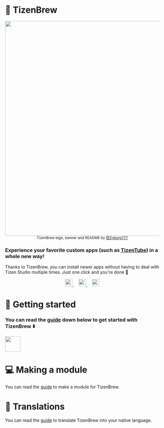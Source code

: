 # 🍺 TizenBrew

<p align="center">
    <img width="700px" src="./.github/assets/TizenBrew_Official_Banner.png">
    <br>
    <sub> TizenBrew logo, banner and README by <a href="https://github.com/Zyborg777">@Zyborg777</a> </sub>
</p>

### Experience your favorite custom apps (such as [TizenTube](https://github.com/reisxd/TizenTube)) in a whole new way!
Thanks to TizenBrew, you can install newer apps without having to deal with Tizen Studio multiple times. Just one click
and you're done 🎊

<p align="center">
    <a href="https://discord.gg/m2P7v8Y2qR">
        <picture>
            <source height="24px" media="(prefers-color-scheme: dark)"
                srcset="https://user-images.githubusercontent.com/13122796/178032563-d4e084b7-244e-4358-af50-26bde6dd4996.png" />
            <img height="24px"
                src="https://user-images.githubusercontent.com/13122796/178032563-d4e084b7-244e-4358-af50-26bde6dd4996.png" />
        </picture>
    </a>&nbsp;&nbsp;&nbsp;
    <a href="https://reddit.com/r/TizenTube">
        <picture>
            <source height="24px" media="(prefers-color-scheme: dark)"
                srcset="https://user-images.githubusercontent.com/13122796/178032351-9d9d5619-8ef7-470a-9eec-2744ece54553.png" />
            <img height="24px"
                src="https://user-images.githubusercontent.com/13122796/178032351-9d9d5619-8ef7-470a-9eec-2744ece54553.png" />
        </picture>
    </a>&nbsp;&nbsp;&nbsp;
    <a href="https://www.youtube.com/@tizenbrew">
        <picture>
            <source height="24px" media="(prefers-color-scheme: dark)"
                srcset="https://user-images.githubusercontent.com/13122796/178032714-c51c7492-0666-44ac-99c2-f003a695ab50.png" />
            <img height="24px"
                src="https://user-images.githubusercontent.com/13122796/178032714-c51c7492-0666-44ac-99c2-f003a695ab50.png" />
        </picture>
    </a>
</p>


# 🙌 Getting started

### You can read the [guide](./docs/README.md) down below to get started with TizenBrew ⬇️
<p align="left">
    <a href="./docs/README.md">
        <picture>
            <source height="50px" srcset="./.github/assets/TizenBrew_Guide_Button.png" />
            <img height="50px" src="./.github/assets/TizenBrew_Guide_Button.png" />
        </picture>
    </a>
</p>

# 💻 Making a module

You can read the [guide](./docs/MODULES.md) to make a module for TizenBrew.

# 💬 Translations

You can read the [guide](./docs/TRANSLATION.md) to translate TizenBrew into your native language.